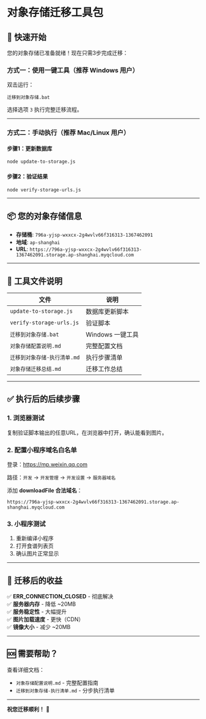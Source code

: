 # 对象存储迁移工具包

## 🎯 快速开始

您的对象存储已准备就绪！现在只需3步完成迁移：

### 方式一：使用一键工具（推荐 Windows 用户）

双击运行：
```
迁移到对象存储.bat
```

选择选项 `3` 执行完整迁移流程。

---

### 方式二：手动执行（推荐 Mac/Linux 用户）

#### 步骤1：更新数据库
```bash
node update-to-storage.js
```

#### 步骤2：验证结果
```bash
node verify-storage-urls.js
```

---

## 📦 您的对象存储信息

- **存储桶**: `796a-yjsp-wxxcx-2g4wvlv66f316313-1367462091`
- **地域**: `ap-shanghai`
- **URL**: `https://796a-yjsp-wxxcx-2g4wvlv66f316313-1367462091.storage.ap-shanghai.myqcloud.com`

---

## 📁 工具文件说明

| 文件 | 说明 |
|------|------|
| `update-to-storage.js` | 数据库更新脚本 |
| `verify-storage-urls.js` | 验证脚本 |
| `迁移到对象存储.bat` | Windows 一键工具 |
| `对象存储配置说明.md` | 完整配置文档 |
| `迁移到对象存储-执行清单.md` | 执行步骤清单 |
| `对象存储迁移总结.md` | 迁移工作总结 |

---

## ✅ 执行后的后续步骤

### 1. 浏览器测试

复制验证脚本输出的任意URL，在浏览器中打开，确认能看到图片。

### 2. 配置小程序域名白名单

登录：https://mp.weixin.qq.com

路径：`开发` → `开发管理` → `开发设置` → `服务器域名`

添加 **downloadFile 合法域名**：
```
https://796a-yjsp-wxxcx-2g4wvlv66f316313-1367462091.storage.ap-shanghai.myqcloud.com
```

### 3. 小程序测试

1. 重新编译小程序
2. 打开食谱列表页
3. 确认图片正常显示

---

## 🎁 迁移后的收益

✅ **ERR_CONNECTION_CLOSED** - 彻底解决  
✅ **服务器内存** - 降低 ~20MB  
✅ **服务稳定性** - 大幅提升  
✅ **图片加载速度** - 更快（CDN）  
✅ **镜像大小** - 减少 ~20MB  

---

## 🆘 需要帮助？

查看详细文档：
- `对象存储配置说明.md` - 完整配置指南
- `迁移到对象存储-执行清单.md` - 分步执行清单

---

**祝您迁移顺利！** 🎉

